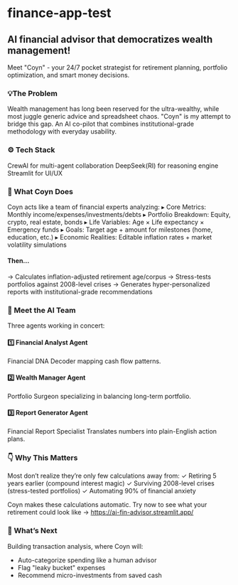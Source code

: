 # finance-app-test
## AI financial advisor that democratizes wealth management!


Meet "Coyn" - your 24/7 pocket strategist for retirement planning, portfolio optimization, and smart money decisions.


### 💡The Problem
Wealth management has long been reserved for the ultra-wealthy, while most juggle generic advice and spreadsheet chaos. "Coyn" is my attempt to bridge this gap. An AI co-pilot that combines institutional-grade methodology with everyday usability.


### ⚙️ Tech Stack
CrewAI for multi-agent collaboration
DeepSeek(RI) for reasoning engine
Streamlit for UI/UX


### 🎯 What Coyn Does
Coyn acts like a team of financial experts analyzing:
▸ Core Metrics: Monthly income/expenses/investments/debts
▸ Portfolio Breakdown: Equity, crypto, real estate, bonds
▸ Life Variables: Age × Life expectancy × Emergency funds
▸ Goals: Target age + amount for milestones (home, education, etc.)
▸ Economic Realities: Editable inflation rates + market volatility simulations

#### Then...
→ Calculates inflation-adjusted retirement age/corpus
→ Stress-tests portfolios against 2008-level crises
→ Generates hyper-personalized reports with institutional-grade recommendations


### 🤖 Meet the AI Team
Three agents working in concert:


#### 1️⃣ Financial Analyst Agent
Financial DNA Decoder mapping cash flow patterns.
 
#### 2️⃣ Wealth Manager Agent
Portfolio Surgeon specializing in balancing long-term portfolio.

#### 3️⃣ Report Generator Agent 
Financial Report Specialist Translates numbers into plain-English action plans.


### 👇 Why This Matters 
Most don’t realize they’re only few calculations away from: 
✓ Retiring 5 years earlier (compound interest magic) 
✓ Surviving 2008-level crises (stress-tested portfolios)
✓ Automating 90% of financial anxiety 


Coyn makes these calculations automatic. 
Try now to see what your retirement could look like → https://ai-fin-advisor.streamlit.app/


### 🌱 What’s Next
Building transaction analysis, where Coyn will: 
- Auto-categorize spending like a human advisor 
- Flag "leaky bucket" expenses 
- Recommend micro-investments from saved cash 
